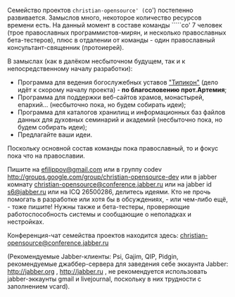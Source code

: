 Семейство проектов `````christian-opensource' (`````co') постепенно развивается. Замыслов много, некоторое количество ресурсов времени есть. На данный момент в составе команды `````co' 7 человек (трое православных программистов-мирян, и несколько православных бета-тестеров), плюс в отдалении от команды - один православный консультант-священник (протоиерей).

В замыслах (как в далёком несбыточном будущем, так и к непосредственному началу разработки):
  * Программа для ведения богослужебных уставов ["Типикон"](http://code.google.com/p/typik/) (дело идёт к скорому началу проекта) - **по благословению прот.Артемия**;
  * Программа для поддержки веб-сайтов храмов, монастырей, епархий... (несбыточно пока, но будем собирать идеи);
  * Программа для каталогов хранилищ и информационных баз файлов данных для духовных семинарий и академий (несбыточно пока, но будем собирать идеи);
  * Предлагайте ваши идеи.

Поскольку основной состав команды пока православный, то и фокус пока что на православии.

Пишите на efilippov@gmail.com или в группу codev http://groups.google.com/group/christian-opensource-dev или в jabber комнату christian-opensource@conference.jabber.ru или на jabber id s6@jabber.ru или на ICQ 26500286, делитесь идеями. Кто не прочь помогать в разработке или хотя бы в обсуждениях, - или чем-либо ещё, - тоже пишите! Нужны также и бета-тестеры, проверяющие работоспособность системы и сообщающие о неполадках и нестройках.

Конференция-чат семейства проектов находится здесь: christian-opensource@conference.jabber.ru

(Рекомендуемые Jabber-клиенты: Psi, Gajim, QIP, Pidgin, рекомендуемые джаббер-сервера для заведения себе эккаунта Jabber: http://jabber.org , http://jabber.ru , не рекомендуется использовать jabber-эккаунты gmail и livejournal, поскольку в них трудности с заполнением vcard).
